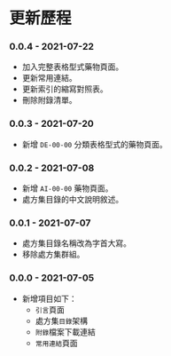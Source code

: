 # 更新歷程

### 0.0.4 - 2021-07-22

* 加入完整表格型式藥物頁面。
* 更新常用連結。
* 更新索引的縮寫對照表。
* 刪除附錄清單。

### 0.0.3 - 2021-07-20

* 新增 `DE-00-00` 分類表格型式的藥物頁面。

### 0.0.2 - 2021-07-08

* 新增 `AI-00-00` 藥物頁面。
* 處方集目錄的中文說明敘述。

### 0.0.1 - 2021-07-07

* 處方集目錄名稱改為字首大寫。
* 移除處方集群組。

### 0.0.0 - 2021-07-05

* 新增項目如下：
  * `引言`頁面
  * 處方集`目錄`架構
  * `附錄`檔案下載連結
  * `常用連結`頁面

